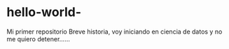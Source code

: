 # hello-world-
Mi primer repositorio
Breve historia, voy iniciando en ciencia de datos y no me quiero detener......
